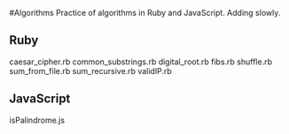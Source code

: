 #Algorithms
Practice of algorithms in Ruby and JavaScript. Adding slowly.

## Ruby
  caesar_cipher.rb
  common_substrings.rb
  digital_root.rb
  fibs.rb
  shuffle.rb
  sum_from_file.rb
  sum_recursive.rb
  validIP.rb

## JavaScript
 isPalindrome.js